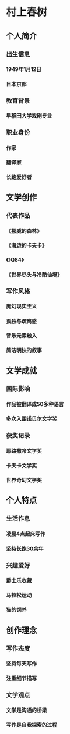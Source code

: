 # 村上春树
## 个人简介
### 出生信息
#### 1949年1月12日
#### 日本京都
### 教育背景
#### 早稻田大学戏剧专业
### 职业身份
#### 作家
#### 翻译家
#### 长跑爱好者

## 文学创作
### 代表作品
#### 《挪威的森林》
#### 《海边的卡夫卡》
#### 《1Q84》
#### 《世界尽头与冷酷仙境》
### 写作风格
#### 魔幻现实主义
#### 孤独与疏离感
#### 音乐元素融入
#### 简洁明快的叙事

## 文学成就
### 国际影响
#### 作品被翻译成50多种语言
#### 多次入围诺贝尔文学奖
### 获奖记录
#### 耶路撒冷文学奖
#### 卡夫卡文学奖
#### 世界奇幻文学奖

## 个人特点
### 生活作息
#### 凌晨4点起床写作
#### 坚持长跑30余年
### 兴趣爱好
#### 爵士乐收藏
#### 马拉松运动
#### 猫的饲养

## 创作理念
### 写作态度
#### 坚持每天写作
#### 注重细节描写
### 文学观点
#### 文学是沟通的桥梁
#### 写作是自我探索的过程